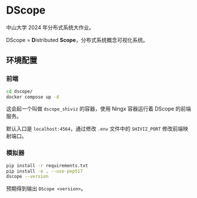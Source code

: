 # DScope

中山大学 2024 年分布式系统大作业。

DScope = **D**istributed **Scope**，分布式系统概念可视化系统。

## 环境配置

### 前端

```bash
cd dscope/
docker compose up -d
```

这会起一个叫做 `dscope_shiviz` 的容器，使用 Ningx 容器运行着 DScope 的前端服务。

默认入口是 `localhost:4564`，通过修改 `.env` 文件中的 `SHIVIZ_PORT` 修改前端映射端口。

### 模拟器

```bash
pip install -r requirements.txt
pip install -e . --use-pep517
dscope --version
```

预期得到输出 `DScope <version>`。